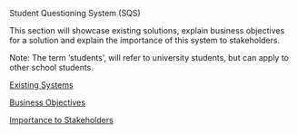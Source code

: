 Student Questioning System (SQS)

This section will showcase existing solutions, explain business objectives for a solution and explain the importance of this system to stakeholders. 

Note: The term ‘students’, will refer to university students, but can apply to other school students.

[Existing Systems](https://gitlab.ecs.vuw.ac.nz/andrewelli/swen-303/-/wikis/Description/Existing-Systems)

[Business Objectives](https://gitlab.ecs.vuw.ac.nz/andrewelli/swen-303/-/wikis/Description/Business-Objectives)

[Importance to Stakeholders](https://gitlab.ecs.vuw.ac.nz/andrewelli/swen-303/-/wikis/Description/Importance-to-stakeholders)